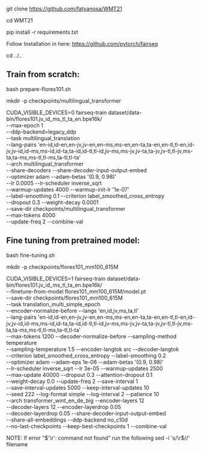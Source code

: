 git clone https://github.com/fatyanosa/WMT21

cd WMT21

pip install -r requirements.txt

Follow Installation in here: https://github.com/pytorch/fairseq

cd ../..

## Train from scratch:

bash prepare-flores101.sh

mkdir -p checkpoints/multilingual_transformer

CUDA_VISIBLE_DEVICES=0 fairseq-train dataset/data-bin/flores101.jv_id_ms_tl_ta_en.bpe16k/ \
--max-epoch 1 \
--ddp-backend=legacy_ddp \
--task multilingual_translation \
--lang-pairs 'en-id,id-en,en-jv,jv-en,en-ms,ms-en,en-ta,ta-en,en-tl,tl-en,id-jv,jv-id,id-ms,ms-id,id-ta,ta-id,id-tl,tl-id,jv-ms,ms-jv,jv-ta,ta-jv,jv-tl,tl-jv,ms-ta,ta-ms,ms-tl,tl-ms,ta-tl,tl-ta' \
--arch multilingual_transformer \
--share-decoders --share-decoder-input-output-embed \
--optimizer adam --adam-betas '(0.9, 0.98)' \
--lr 0.0005 --lr-scheduler inverse_sqrt \
--warmup-updates 4000 --warmup-init-lr '1e-07' \
--label-smoothing 0.1 --criterion label_smoothed_cross_entropy \
--dropout 0.3 --weight-decay 0.0001 \
--save-dir checkpoints/multilingual_transformer \
--max-tokens 4000 \
--update-freq 2 --combine-val


## Fine tuning from pretrained model:

bash fine-tuning.sh

mkdir -p checkpoints/flores101_mm100_615M

CUDA_VISIBLE_DEVICES=1 fairseq-train dataset/data-bin/flores101.jv_id_ms_tl_ta_en.bpe16k/ \
--finetune-from-model flores101_mm100_615M/model.pt \
--save-dir checkpoints/flores101_mm100_615M \
--task translation_multi_simple_epoch \
--encoder-normalize-before --langs 'en,id,jv,ms,ta,tl' \
--lang-pairs 'en-id,id-en,en-jv,jv-en,en-ms,ms-en,en-ta,ta-en,en-tl,tl-en,id-jv,jv-id,id-ms,ms-id,id-ta,ta-id,id-tl,tl-id,jv-ms,ms-jv,jv-ta,ta-jv,jv-tl,tl-jv,ms-ta,ta-ms,ms-tl,tl-ms,ta-tl,tl-ta' \
--max-tokens 1200 --decoder-normalize-before --sampling-method temperature \
--sampling-temperature 1.5 --encoder-langtok src --decoder-langtok \
--criterion label_smoothed_cross_entropy --label-smoothing 0.2 \
--optimizer adam --adam-eps 1e-06 --adam-betas '(0.9, 0.98)' \
--lr-scheduler inverse_sqrt --lr 3e-05 --warmup-updates 2500 \
--max-update 40000 --dropout 0.3 --attention-dropout 0.1 \
--weight-decay 0.0 --update-freq 2 --save-interval 1 \
--save-interval-updates 5000 --keep-interval-updates 10 \
--seed 222 --log-format simple --log-interval 2 --patience 10 \
--arch transformer_wmt_en_de_big --encoder-layers 12 \
--decoder-layers 12 --encoder-layerdrop 0.05 \
--decoder-layerdrop 0.05 --share-decoder-input-output-embed \
--share-all-embeddings --ddp-backend no_c10d \
--no-last-checkpoints --keep-best-checkpoints 1 --combine-val




NOTE: If error "$'\r': command not found" run the following
sed -i 's/\r$//' filename

